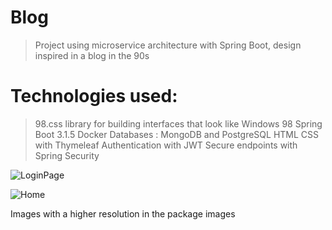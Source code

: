 # Blog

> Project using microservice architecture with Spring Boot, design inspired in a blog in the 90s

# Technologies used:

> 98.css library for building interfaces that look like Windows 98
> Spring Boot 3.1.5
> Docker
> Databases : MongoDB and PostgreSQL
> HTML CSS with Thymeleaf
> Authentication with JWT
> Secure endpoints with Spring Security

![LoginPage](https://i.ibb.co/phK1HRF/login-page.png)

![Home](https://i.ibb.co/8XpCb3Z/home.png)

Images with a higher resolution in the package images
